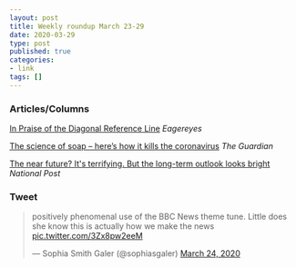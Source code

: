 ```yaml
---
layout: post
title: Weekly roundup March 23-29
date: 2020-03-29
type: post
published: true
categories:
- link
tags: []
---
```


### Articles/Columns

[In Praise of the Diagonal Reference Line](https://eagereyes.org/blog/2020/in-praise-of-the-diagonal-reference-line "In Praise of the Diagonal Reference Line. By Robert Kosara") *Eagereyes*

[The science of soap – here’s how it kills the coronavirus](https://www.theguardian.com/commentisfree/2020/mar/12/science-soap-kills-coronavirus-alcohol-based-disinfectants "The science of soap – here’s how it kills the coronavirus. By Pall Thordarson") *The Guardian*

[The near future? It's terrifying. But the long-term outlook looks bright](https://nationalpost.com/opinion/colby-cosh-on-coronavirus-the-near-future-its-terrifying-but-the-long-term-outlook-looks-bright "Colby Cosh on coronavirus: The near future? It's terrifying. But the long-term outlook looks bright") *National Post*

### Tweet

<blockquote class="twitter-tweet"><p lang="en" dir="ltr">positively phenomenal use of the BBC News theme tune. Little does she know this is actually how we make the news <a href="https://t.co/3Zx8pw2eeM">pic.twitter.com/3Zx8pw2eeM</a></p>&mdash; Sophia Smith Galer (@sophiasgaler) <a href="https://twitter.com/sophiasgaler/status/1242419440899231750?ref_src=twsrc%5Etfw">March 24, 2020</a></blockquote> <script async src="https://platform.twitter.com/widgets.js" charset="utf-8"></script>
